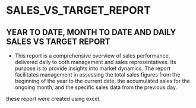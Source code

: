 # SALES_VS_TARGET_REPORT
## YEAR TO DATE, MONTH TO DATE AND DAILY SALES VS TARGET REPORT 

* This report is a comprehensive overview of sales performance, delivered daily to both management and sales representatives. Its purpose is to provide insights into market dynamics. The report facilitates management in assessing the total sales figures from the beginning of the year to the current date, the accumulated sales for the ongoing month, and the specific sales data from the previous day.

these report were created using excel.
